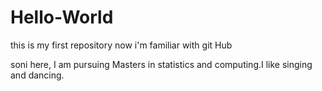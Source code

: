# Hello-World
this is my first repository
now i'm familiar with git Hub

soni here, I am pursuing Masters in statistics and computing.I like singing and dancing.
